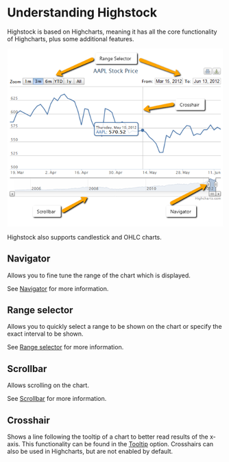 Understanding Highstock
===

Highstock is based on Highcharts, meaning it has all the core functionality of Highcharts, plus some additional features.

![understanding_highstock.png](understanding_highstock.png)

Highstock also supports candlestick and OHLC charts.

Navigator
---------

Allows you to fine tune the range of the chart which is displayed.

See [Navigator](docs/chart-concepts/navigator) for more information.

Range selector
--------------

Allows you to quickly select a range to be shown on the chart or specify the exact interval to be shown.

See [Range selector](docs/chart-concepts/range-selector) for more information.

Scrollbar
---------

Allows scrolling on the chart.

See [Scrollbar](docs/chart-concepts/scrollbar) for more information.

Crosshair
---------

Shows a line following the tooltip of a chart to better read results of the x-axis. This functionality can be found in the [Tooltip](docs/chart-concepts/tooltip) option. Crosshairs can also be used in Highcharts, but are not enabled by default.
